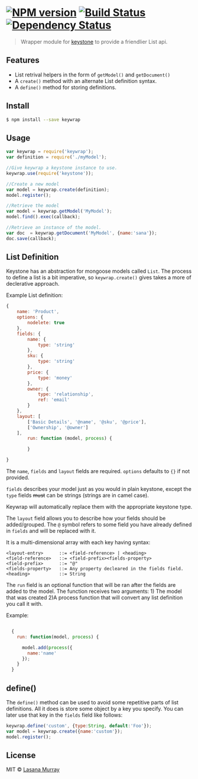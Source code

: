 
#  [![NPM version][npm-image]][npm-url] [![Build Status][travis-image]][travis-url] [![Dependency Status][daviddm-url]][daviddm-image]

> Wrapper module for [keystone](http://keystonejs.com) to provide a friendlier List api.

## Features
* List retrival helpers in the form of `getModel()` and `getDocument()`
* A `create()` method with an alternate List definition syntax.
* A `define()` method for storing definitions.

## Install

```sh
$ npm install --save keywrap
```

## Usage

```js
var keywrap = require('keywrap');
var definition = require('./myModel');

//Give keywrap a keystone instance to use.
keywrap.use(require('keystone'));

//Create a new model
var model = keywrap.create(definition);
model.register();

//Retrieve the model 
var model = keywrap.getModel('MyModel');
model.find().exec(callback);

//Retrieve an instance of the model.
var doc  = keywrap.getDocument('MyModel', {name:'sana'});
doc.save(callback);

```

## List Definition

Keystone has an abstraction for mongoose models called `List`. The process to define a list is a bit imperative,
so `keywrap.create()` gives takes a more of declerative
approach.

Example List definition:

```javascript
{
	name: 'Product',
	options: {
		nodelete: true
	},
	fields: {
		name: {
			type: 'string'
		},
		sku: {
			type: 'string'
		},
		price: {
			type: 'money'
		},
		owner: {
			type: 'relationship',
			ref: 'email'
		}
	},
	layout: [
		['Basic Details', '@name', '@sku', '@price'],
		['Ownership', '@owner']
	],
        run: function (model, process) {

        }

}
```

The `name`, `fields` and `layout` fields are required. `options` defaults to `{}` if not provided.

`fields` describes your model just as you would in 
plain keystone, except the `type` fields ~~must~~ can be strings
(strings are in camel case).

Keywrap will automatically replace them with the appropriate keystone type. 

The `layout` field allows you to describe how your fields should be added/grouped.
The `@` symbol refers to some field you have already defined in
`fields` and will be replaced with it.

It is a multi-dimensional array with each key having syntax:

    <layout-entry>      ::= <field-reference> | <heading>
    <field-reference>   ::= <field-prefix><fields-property>
    <field-prefix>      ::= "@"
    <fields-property>   ::= Any property decleared in the fields field.
    <heading>           ::= String
 
The `run` field is an optional function that will be ran after the fields
are added to the model. The function receives two arguments: 1) The model that was 
created 2)A process function that will convert any list definition you call it 
with. 

Example:
```javascript

  {
    run: function(model, process) {

      model.add(process({
        name:'name'
      });
    }
  }

```

## define()

The `define()` method can be used to avoid some repetitive parts of list definitions.
All it does is store some object by a key you specify. You can later use that key
in the `fields` field like follows:

```javascript
keywrap.define('custom', {type:String, default:'Foo'});
var model = keywrap.create({name:'custom'});
model.register();
```



## License

MIT © [Lasana Murray](http://trinistorm.org)


[npm-url]: https://npmjs.org/package/keywrap
[npm-image]: https://badge.fury.io/js/keywrap.svg
[travis-url]: https://travis-ci.org/metasansana/keywrap
[travis-image]: https://travis-ci.org/metasansana/keywrap.svg?branch=master
[daviddm-url]: https://david-dm.org/metasansana/keywrap.svg?theme=shields.io
[daviddm-image]: https://david-dm.org/metasansana/keywrap
